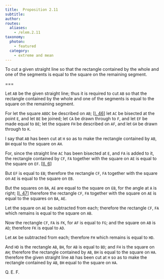 ```yaml
---
title:  Proposition 2.11
subtitle:
author:
routes:
  aliases:
    - /elem.2.11
taxonomy:
  photon:
    - featured
  category:
    - extreme and mean
---
```


To cut a given straight line so that the rectangle contained by the whole and one of the segments is equal to the square on the remaining segment.

===


Let `AB` be the given straight line; thus it is required to cut `AB` so that the rectangle contained by the whole and one of the segments is equal to the square on the remaining segment.

For let the square `ABDC` be described on `AB`; [<a href="/elem.1.46">I. 46</a>] let `AC` be bisected at the point `E`, and let `BE` be joined; let `CA` be drawn through to `F`, and let `EF` be made equal to `BE`; let the square `FH` be described on `AF`, and let `GH` be drawn through to `K`.

I say that `AB` has been cut at `H` so as to make the rectangle contained by `AB`, `BH` equal to the square on `AH`.

For, since the straight line `AC` has been bisected at `E`, and `FA` is added to it, <span class="center">the rectangle contained by `CF`, `FA` together with the square on `AE` is equal to the square on `EF`. [<a href="/elem.2.6">II. 6</a>]</span>

But `EF` is equal to `EB`; <span class="center">therefore the rectangle `CF`, `FA` together with the square on `AE` is equal to the square on `EB`.</span>

But the squares on `BA`, `AE` are equal to the square on `EB`, for the angle at `A` is right; [<a href="/elem.1.47">I. 47</a>] <span class="center">therefore the rectangle `CF`, `FA` together with the square on `AE` is equal to the squares on `BA`, `AE`.</span>

Let the square on `AE` be subtracted from each; <span class="center">therefore the rectangle `CF`, `FA` which remains is equal to the square on `AB`.</span>
<!-- <pb n="403"/> -->

Now the rectangle `CF`, `FA` is `FK`, for `AF` is equal to `FG`; and the square on `AB` is `AD`; <span class="center">therefore `FK` is equal to `AD`.</span>

Let `AK` be subtracted from each; <span class="center">therefore `FH` which remains is equal to `HD`.</span>

And `HD` is the rectangle `AB`, `BH`, for `AB` is equal to `BD`; and `FH` is the square on `AH`; <span class="center">therefore the rectangle contained by `AB`, `BH` is equal to the square on `HA`. therefore the given straight line `AB` has been cut at `H` so as to make the rectangle contained by `AB`, `BH` equal to the square on `HA`.

Q. E. F.</span>
